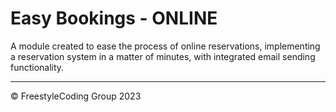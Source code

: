 # Easy Bookings - ONLINE
A module created to ease the process of online reservations, implementing a reservation system in a matter of minutes, with integrated email sending functionality.

------------
&copy; FreestyleCoding Group 2023